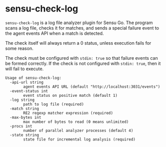 sensu-check-log
===============

`sensu-check-log` is a log file analyzer plugin for Sensu Go. The program scans
a log file, checks it for matches, and sends a special failure event to the
agent events API when a match is detected.

The check itself will always return a 0 status, unless execution fails for
some reason.

The check must be configured with `stdin: true` so that failure events can
be formed correctly. If the check is not configured with `stdin: true`, then
it will fail to execute.

```
Usage of sensu-check-log:
  -api-url string
    	agent events API URL (default "http://localhost:3031/events")
  -event-status int
    	event status on positive match (default 1)
  -log string
    	path to log file (required)
  -match string
    	RE2 regexp matcher expression (required)
  -max-bytes int
    	max number of bytes to read (0 means unlimited)
  -procs int
    	number of parallel analyzer processes (default 4)
  -state string
    	state file for incremental log analysis (required)
```
